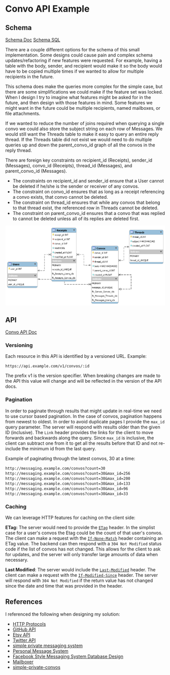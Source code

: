 # Convo API Example

## Schema

[Schema Doc](schema/schema.md)
[Schema SQL](schema/schema.sql)

There are a couple different options for the schema of this small implementation. Some designs could cause pain and complex schema updates/refactoring if new features were requested. For example, having a table with the body, sender, and recipient would make it so the body would have to be copied multiple times if we wanted to allow for multiple recipients in the future.

This schema does make the queries more complex for the simple case, but there are some simplifications we could make if the feature set was locked.  When I design I try to imagine what features might be asked for in the future, and then design with those features in mind. Some features we might want in the future could be multiple recipients, named mailboxes, or file attachments.

If we wanted to reduce the number of joins required when querying a single convo we could also store the subject string on each row of Messages. We would still want the Threads table to make it easy to query an entire reply thread. If the Threads table did not exist we would need to do multiple queries up and down the parent_convo_id graph of all the convos in the reply thread.

There are foreign key constraints on recipient_id (Receipts), sender_id (Messages), convo_id (Receipts), thread_id (Messages), and parent_convo_id (Messages).


- The constraints on recipient_id and sender_id ensure that a User cannot be deleted if he/she is the sender or receiver of any convos.
- The constraint on convo_id ensures that as long as a receipt referencing a convo exists, that convo cannot be deleted.
- The constraint on thread_id ensures that while any convos that belong to that thread exist, the referenced row in Threads cannot be deleted.
- The constraint on parent_convo_id ensures that a convo that was replied to cannot be deleted unless all of its replies are deleted first.




![Message Database Schema](/schema/schema.png?raw=true)

## API

[Convo API Doc](/api/api.md)

### Versioning

Each resource in this API is identified by a versioned URL. Example:

    https://api.example.com/v1/convos/:id

The prefix v1 is the version specifier. When breaking changes are made to the API this value will change and will be reflected in the version of the API docs.

### Pagination

In order to paginate through results that might update in real-time we need to use cursor based pagination. In the case of convos, pagination happens from newest to oldest. In order to avoid duplicate pages I provide the `max_id` query parameter. The server will respond with results older than the given ID (inclusive). The `Link` header provides the links for the client to move forwards and backwards along the query. Since `max_id` is inclusive, the client can subtract one from it to get all the results before that ID and not re-include the minimum id from the last query.

Example of paginating through the latest convos, 30 at a time:

    http://messaging.example.com/convos?count=30
    http://messaging.example.com/convos?count=30&max_id=256
    http://messaging.example.com/convos?count=30&max_id=200
    http://messaging.example.com/convos?count=30&max_id=133
    http://messaging.example.com/convos?count=30&max_id=96
    http://messaging.example.com/convos?count=30&max_id=33

### Caching

We can leverage HTTP features for caching on the client side:

**ETag:** The server would need to provide the [`ETag`](http://www.w3.org/Protocols/rfc2616/rfc2616-sec14.html#sec14.19) header. In the simplist case for a user's convos the Etag could be the count of that user's convos. The client can make a request with the [`If-None-Match`](http://www.w3.org/Protocols/rfc2616/rfc2616-sec14.html#sec14.26) header containing an ETag value. The backend can then respond with a `304 Not Modified` status code if the list of convos has not changed. This allows for the client to ask for updates, and the server will only transfer large amounts of data when necessary.

**Last Modified**: The server would include the [`Last-Modified`](http://www.w3.org/Protocols/rfc2616/rfc2616-sec14.html#sec14.19) header. The client can make a request with the [`If-Modified-Since`](http://www.w3.org/Protocols/rfc2616/rfc2616-sec14.html#sec14.25) header. The server will respond with `304 Not Modified` if the return value has not changed since the date and time that was provided in the header.

## References

I referenced the following when designing my solution:

- [HTTP Protocols](http://www.w3.org/)
- [GitHub API](https://developer.github.com/v3/)
- [Etsy API](https://www.etsy.com/developers/documentation)
- [Twitter API](https://dev.twitter.com/rest/public)
- [simple private messaging system](http://www.pixel2life.com/publish/tutorials/608/simple_private_messaging_system/)
- [Personal Message System](http://www.webestools.com/scripts_tutorials-code-source-15-personal-convo-system-in-php-mysql-pm-system-private-convo-discussion.html)
- [Facebook Style Messaging System Database Design](http://www.9lessons.info/2013/05/convo-conversation-database-design.html)
- [Mailboxer](https://github.com/mailboxer/mailboxer)
- [simple-private-convos](https://github.com/jongilbraith/simple-private-convos)
